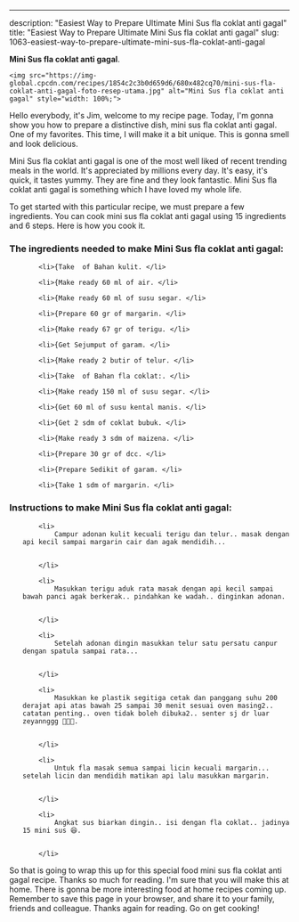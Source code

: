 ---
description: "Easiest Way to Prepare Ultimate Mini Sus fla coklat anti gagal"
title: "Easiest Way to Prepare Ultimate Mini Sus fla coklat anti gagal"
slug: 1063-easiest-way-to-prepare-ultimate-mini-sus-fla-coklat-anti-gagal

<p>
	<strong>Mini Sus fla coklat anti gagal</strong>. 
	
</p>
<p>
	
	<img src="https://img-global.cpcdn.com/recipes/1854c2c3b0d659d6/680x482cq70/mini-sus-fla-coklat-anti-gagal-foto-resep-utama.jpg" alt="Mini Sus fla coklat anti gagal" style="width: 100%;">
	
	
</p>
<p>
	Hello everybody, it's Jim, welcome to my recipe page. Today, I'm gonna show you how to prepare a distinctive dish, mini sus fla coklat anti gagal. One of my favorites. This time, I will make it a bit unique. This is gonna smell and look delicious.
</p>
	
<p>
	Mini Sus fla coklat anti gagal is one of the most well liked of recent trending meals in the world. It's appreciated by millions every day. It's easy, it's quick, it tastes yummy. They are fine and they look fantastic. Mini Sus fla coklat anti gagal is something which I have loved my whole life.
</p>
<p>
	
</p>

<p>
To get started with this particular recipe, we must prepare a few ingredients. You can cook mini sus fla coklat anti gagal using 15 ingredients and 6 steps. Here is how you cook it.
</p>

<h3>The ingredients needed to make Mini Sus fla coklat anti gagal:</h3>

<ol>
	
		<li>{Take  of Bahan kulit. </li>
	
		<li>{Make ready 60 ml of air. </li>
	
		<li>{Make ready 60 ml of susu segar. </li>
	
		<li>{Prepare 60 gr of margarin. </li>
	
		<li>{Make ready 67 gr of terigu. </li>
	
		<li>{Get Sejumput of garam. </li>
	
		<li>{Make ready 2 butir of telur. </li>
	
		<li>{Take  of Bahan fla coklat:. </li>
	
		<li>{Make ready 150 ml of susu segar. </li>
	
		<li>{Get 60 ml of susu kental manis. </li>
	
		<li>{Get 2 sdm of coklat bubuk. </li>
	
		<li>{Make ready 3 sdm of maizena. </li>
	
		<li>{Prepare 30 gr of dcc. </li>
	
		<li>{Prepare Sedikit of garam. </li>
	
		<li>{Take 1 sdm of margarin. </li>
	
</ol>
<p>
	
</p>

<h3>Instructions to make Mini Sus fla coklat anti gagal:</h3>

<ol>
	
		<li>
			Campur adonan kulit kecuali terigu dan telur.. masak dengan api kecil sampai margarin cair dan agak mendidih...
			
			
		</li>
	
		<li>
			Masukkan terigu aduk rata masak dengan api kecil sampai bawah panci agak berkerak.. pindahkan ke wadah.. dinginkan adonan.
			
			
		</li>
	
		<li>
			Setelah adonan dingin masukkan telur satu persatu canpur dengan spatula sampai rata...
			
			
		</li>
	
		<li>
			Masukkan ke plastik segitiga cetak dan panggang suhu 200 derajat api atas bawah 25 sampai 30 menit sesuai oven masing2.. catatan penting.. oven tidak boleh dibuka2.. senter sj dr luar zeyannggg 🤣🤣🤣.
			
			
		</li>
	
		<li>
			Untuk fla masak semua sampai licin kecuali margarin... setelah licin dan mendidih matikan api lalu masukkan margarin.
			
			
		</li>
	
		<li>
			Angkat sus biarkan dingin.. isi dengan fla coklat.. jadinya 15 mini sus 😆.
			
			
		</li>
	
</ol>

<p>
	
</p>

<p>
	So that is going to wrap this up for this special food mini sus fla coklat anti gagal recipe. Thanks so much for reading. I'm sure that you will make this at home. There is gonna be more interesting food at home recipes coming up. Remember to save this page in your browser, and share it to your family, friends and colleague. Thanks again for reading. Go on get cooking!
</p>
